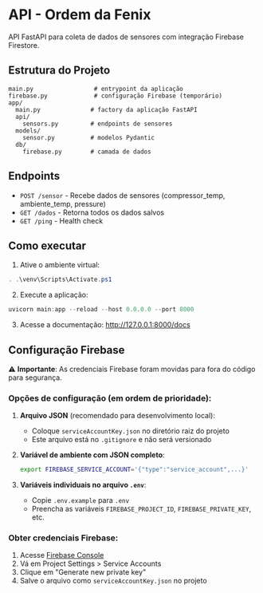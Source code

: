 # API - Ordem da Fenix

API FastAPI para coleta de dados de sensores com integração Firebase Firestore.

## Estrutura do Projeto

```
main.py                 # entrypoint da aplicação
firebase.py             # configuração Firebase (temporário)
app/
  main.py              # factory da aplicação FastAPI
  api/
    sensors.py         # endpoints de sensores
  models/
    sensor.py          # modelos Pydantic
  db/
    firebase.py        # camada de dados
```

## Endpoints

- `POST /sensor` - Recebe dados de sensores (compressor_temp, ambiente_temp, pressure)
- `GET /dados` - Retorna todos os dados salvos
- `GET /ping` - Health check

## Como executar

1. Ative o ambiente virtual:
```powershell
. .\venv\Scripts\Activate.ps1
```

2. Execute a aplicação:
```powershell
uvicorn main:app --reload --host 0.0.0.0 --port 8000
```

3. Acesse a documentação: http://127.0.0.1:8000/docs

## Configuração Firebase

⚠️ **Importante**: As credenciais Firebase foram movidas para fora do código para segurança.

### Opções de configuração (em ordem de prioridade):

1. **Arquivo JSON** (recomendado para desenvolvimento local):
   - Coloque `serviceAccountKey.json` no diretório raiz do projeto
   - Este arquivo está no `.gitignore` e não será versionado

2. **Variável de ambiente com JSON completo**:
   ```bash
   export FIREBASE_SERVICE_ACCOUNT='{"type":"service_account",...}'
   ```

3. **Variáveis individuais no arquivo `.env`**:
   - Copie `.env.example` para `.env`
   - Preencha as variáveis `FIREBASE_PROJECT_ID`, `FIREBASE_PRIVATE_KEY`, etc.

### Obter credenciais Firebase:
1. Acesse [Firebase Console](https://console.firebase.google.com/)
2. Vá em Project Settings > Service Accounts
3. Clique em "Generate new private key"
4. Salve o arquivo como `serviceAccountKey.json` no projeto

